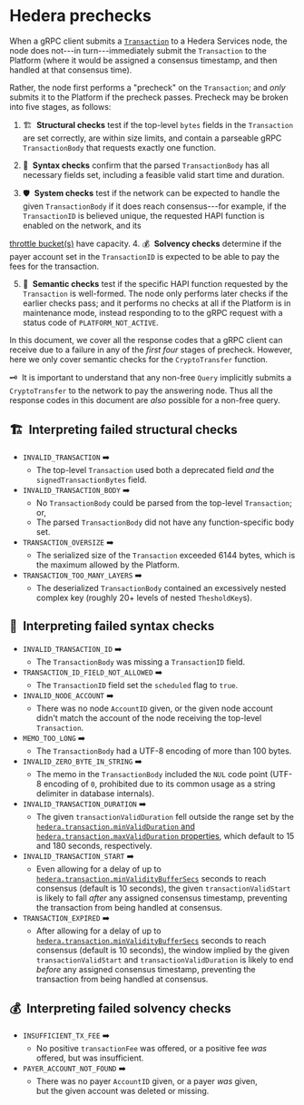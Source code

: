 # Hedera prechecks

When a gRPC client submits a [`Transaction`](https://hashgraph.github.io/hedera-protobufs/#Transaction.proto)
to a Hedera Services node, the node does not---in turn---immediately
submit the `Transaction` to the Platform (where it would be assigned 
a consensus timestamp, and then handled at that consensus time).

Rather, the node first performs a "precheck" on the `Transaction`; and 
_only_ submits it to the Platform if the precheck passes. Precheck 
may be broken into five stages, as follows:
  1. :building_construction:&nbsp; **Structural checks** test 
  if the top-level `bytes` fields in the `Transaction` are set 
  correctly, are within size limits, and contain a parseable
  gRPC `TransactionBody` that requests exactly one function.

  2. :memo:&nbsp; **Syntax checks** confirm that the parsed
  `TransactionBody` has all necessary fields set, including 
  a feasible valid start time and duration.

  3. :shield:&nbsp; **System checks** test if the network can be 
  expected to handle the given `TransactionBody` if it does reach 
  consensus---for example, if the `TransactionID` is believed unique, 
  the requested HAPI function is enabled on the network, and its

  [throttle bucket(s)](./throttle-design.md) have capacity.
  4. :moneybag:&nbsp; **Solvency checks** determine if the payer 
  account set in the `TransactionID` is expected to be able to pay the 
  fees for the transaction.

  5. :dart:&nbsp; **Semantic checks** test if the specific HAPI
  function requested by the `Transaction` is well-formed.
The node only performs later checks if the earlier checks pass; and 
it performs no checks at all if the Platform is in maintenance mode, 
instead responding to to the gRPC request with a status code of 
`PLATFORM_NOT_ACTIVE`.

In this document, we cover all the response codes that a gRPC client 
can receive due to a failure in any of the _first four_ stages of 
precheck. However, here we only cover semantic checks for the 
`CryptoTransfer` function.

:old_key:&nbsp; It is important to understand that any non-free
`Query` implicitly submits a `CryptoTransfer` to the network to 
pay the answering node. Thus all the response codes in this document
are _also_ possible for a non-free query.

## :building_construction:&nbsp; Interpreting failed structural checks
- `INVALID_TRANSACTION` :arrow_right:
  * The top-level `Transaction` used both a deprecated field _and_ 
    the `signedTransactionBytes` field.
- `INVALID_TRANSACTION_BODY` :arrow_right:
  * No `TransactionBody` could be parsed from the top-level `Transaction`; or,
  * The parsed `TransactionBody` did not have any function-specific body set.
- `TRANSACTION_OVERSIZE` :arrow_right:
  * The serialized size of the `Transaction` exceeded 6144 bytes,
    which is the maximum allowed by the Platform.
- `TRANSACTION_TOO_MANY_LAYERS` :arrow_right:
  * The deserialized `TransactionBody` contained an excessively nested 
    complex key (roughly 20+ levels of nested `ThesholdKey`s).

## :memo:&nbsp; Interpreting failed syntax checks
- `INVALID_TRANSACTION_ID` :arrow_right:
  * The `TransactionBody` was missing a `TransactionID` field.
- `TRANSACTION_ID_FIELD_NOT_ALLOWED` :arrow_right:
  * The `TransactionID` field set the `scheduled` flag to `true`.
- `INVALID_NODE_ACCOUNT` :arrow_right:
  * There was no node `AccountID` given, or the given node 
    account didn't match the account of the node receiving the
    top-level `Transaction`. 
- `MEMO_TOO_LONG` :arrow_right:
  * The `TransactionBody` had a UTF-8 encoding of more than 100 bytes.
- `INVALID_ZERO_BYTE_IN_STRING` :arrow_right:
  * The memo in the `TransactionBody` included the `NUL` code point 
    (UTF-8 encoding of `0`, prohibited due to its common usage as a 
    string delimiter in database internals).
- `INVALID_TRANSACTION_DURATION` :arrow_right:
  * The given `transactionValidDuration` fell outside the range set
    by the [`hedera.transaction.minValidDuration` and `hedera.transaction.maxValidDuration` properties](../hedera-node/src/main/resources/bootstrap.properties), which default to 15 and 180 seconds, respectively.
- `INVALID_TRANSACTION_START` :arrow_right:
  * Even allowing for a delay of up to 
    [`hedera.transaction.minValidityBufferSecs`](../hedera-node/src/main/resources/bootstrap.properties) seconds to reach consensus (default is
    10 seconds), the given `transactionValidStart` is likely to 
    fall _after_ any assigned consensus timestamp, preventing the 
    transaction from being handled at consensus.
- `TRANSACTION_EXPIRED` :arrow_right:
  * After allowing for a delay of up to 
    [`hedera.transaction.minValidityBufferSecs`](../hedera-node/src/main/resources/bootstrap.properties) seconds to reach consensus (default is
    10 seconds), the window implied by the given `transactionValidStart` 
    and `transactionValidDuration` is likely to end _before_ any 
    assigned consensus timestamp, preventing the transaction from 
    being handled at consensus.

## :moneybag:&nbsp; Interpreting failed solvency checks
- `INSUFFICIENT_TX_FEE` :arrow_right:
  * No positive `transactionFee` was offered, or a positive fee
    _was_ offered, but was insufficient.
- `PAYER_ACCOUNT_NOT_FOUND` :arrow_right:
  * There was no payer `AccountID` given, or a payer _was_ given,  
    but the given account was deleted or missing.
